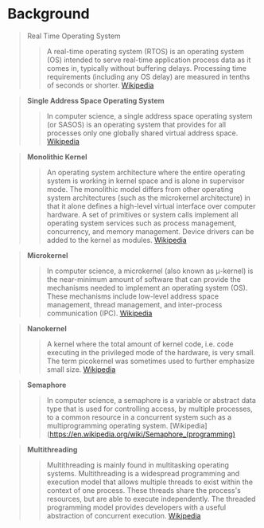 # Background


> Real Time Operating System
> > A real-time operating system (RTOS) is an operating system (OS) intended to serve real-time application process data as it comes in, typically without buffering delays. Processing time requirements (including any OS delay) are measured in tenths of seconds or shorter. [Wikipedia](https://en.wikipedia.org/wiki/Real-time_operating_system)

> __Single Address Space Operating System__
> > In computer science, a single address space operating system (or SASOS) is an operating system that provides for all processes only one globally shared virtual address space. [Wikipedia](https://en.wikipedia.org/wiki/Single_address_space_operating_system)

> __Monolithic Kernel__
> > An operating system architecture where the entire operating system is working in kernel space and is alone in supervisor mode. The monolithic model differs from other operating system architectures (such as the microkernel architecture) in that it alone defines a high-level virtual interface over computer hardware. A set of primitives or system calls implement all operating system services such as process management, concurrency, and memory management. Device drivers can be added to the kernel as modules. [Wikipedia](https://en.wikipedia.org/wiki/Monolithic_kernel)

> __Microkernel__
> > In computer science, a microkernel (also known as μ-kernel) is the near-minimum amount of software that can provide the mechanisms needed to implement an operating system (OS). These mechanisms include low-level address space management, thread management, and inter-process communication (IPC). [Wikipedia](https://en.wikipedia.org/wiki/Microkernel)

> __Nanokernel__
> > A kernel where the total amount of kernel code, i.e. code executing in the privileged mode of the hardware, is very small. The term picokernel was sometimes used to further emphasize small size. [Wikipedia](https://en.wikipedia.org/wiki/Microkernel#Nanokernel)

> __Semaphore__
> > In computer science, a semaphore is a variable or abstract data type that is used for controlling access, by multiple processes, to a common resource in a concurrent system such as a multiprogramming operating system. [Wikipedia](https://en.wikipedia.org/wiki/Semaphore_(programming)

> __Multithreading__
> > Multithreading is mainly found in multitasking operating systems. Multithreading is a widespread programming and execution model that allows multiple threads to exist within the context of one process. These threads share the process's resources, but are able to execute independently. The threaded programming model provides developers with a useful abstraction of concurrent execution. [Wikipedia](https://en.wikipedia.org/wiki/Thread_(computing))


